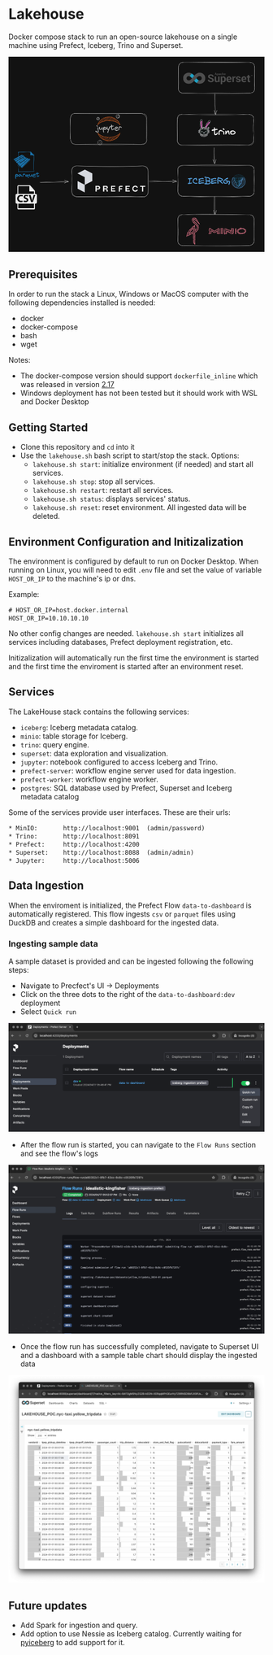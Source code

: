 # Lakehouse 

Docker compose stack to run an open-source lakehouse on a single machine using Prefect, Iceberg, Trino and Superset.

![](/docs/lakehouse.png)


## Prerequisites

In order to run the stack a Linux, Windows or MacOS computer with the following dependencies installed is needed:

* docker
* docker-compose
* bash
* wget

Notes:
* The docker-compose version should support `dockerfile_inline` which was released in version [2.17](https://github.com/docker/compose/releases/tag/v2.17.0)
* Windows deployment has not been tested but it should work with WSL and Docker Desktop


## Getting Started

* Clone this repository and `cd` into it
* Use the `lakehouse.sh` bash script to start/stop the stack. Options:
    - `lakehouse.sh start`: initialize environment (if needed) and start all services.
    - `lakehouse.sh stop`: stop all services.
    - `lakehouse.sh restart`: restart all services.
    - `lakehouse.sh status`: displays services' status.
    - `lakehouse.sh reset`: reset environment. All ingested data will be deleted.


## Environment Configuration and Initizalization

The environment is configured by default to run on Docker Desktop. When running on Linux, you will need to edit `.env` file and set the value of variable `HOST_OR_IP` to the machine's ip or dns.

Example:
```
# HOST_OR_IP=host.docker.internal
HOST_OR_IP=10.10.10.10
```

No other config changes are needed. `lakehouse.sh start` initializes all services including databases, Prefect deployment registration, etc.

Initizalization will automatically run the first time the environment is started and the first time the enviroment is started after an environment reset.


## Services

The LakeHouse stack contains the following services:

* `iceberg`: Iceberg metadata catalog.
* `minio`: table storage for Iceberg.
* `trino`: query engine.
* `superset`: data exploration and visualization.
* `jupyter`: notebook configured to access Iceberg and Trino.
* `prefect-server`: workflow engine server used for data ingestion.
* `prefect-worker`: workflow engine worker.
* `postgres`: SQL database used by Prefect, Superset and Iceberg metadata catalog


Some of the services provide user interfaces. These are their urls:

    * MinIO:       http://localhost:9001  (admin/password)
    * Trino:       http://localhost:8091
    * Prefect:     http://localhost:4200
    * Superset:    http://localhost:8088  (admin/admin)
    * Jupyter:     http://localhost:5006


## Data Ingestion

When the enviroment is initialized, the Prefect Flow `data-to-dashboard` is automatically registered. This flow ingests `csv` or `parquet` files using DuckDB and creates a simple dashboard for the ingested data. 

### Ingesting sample data

A sample dataset is provided and can be ingested following the following steps:

* Navigate to Precfect's UI -> Deployments
* Click on the three dots to the right of the `data-to-dashboard:dev` deployment
* Select `Quick run`

![](/docs/prefect_deployment.png)

* After the flow run is started, you can navigate to the `Flow Runs` section and see the flow's logs

![](/docs/prefect_flow_run.png)

* Once the flow run has successfully completed, navigate to Superset UI and a dashboard with a sample table chart should display the ingested data

![](/docs/superset.png)

## Future updates

* Add Spark for ingestion and query.
* Add option to use Nessie as Iceberg catalog. Currently waiting for [pyiceberg](https://github.com/apache/iceberg-python/issues/19) to add support for it.

